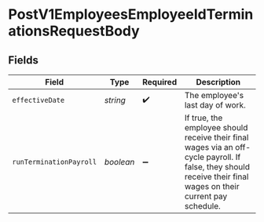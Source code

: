 # PostV1EmployeesEmployeeIdTerminationsRequestBody


## Fields

| Field                                                                                                                                                           | Type                                                                                                                                                            | Required                                                                                                                                                        | Description                                                                                                                                                     |
| --------------------------------------------------------------------------------------------------------------------------------------------------------------- | --------------------------------------------------------------------------------------------------------------------------------------------------------------- | --------------------------------------------------------------------------------------------------------------------------------------------------------------- | --------------------------------------------------------------------------------------------------------------------------------------------------------------- |
| `effectiveDate`                                                                                                                                                 | *string*                                                                                                                                                        | :heavy_check_mark:                                                                                                                                              | The employee's last day of work.                                                                                                                                |
| `runTerminationPayroll`                                                                                                                                         | *boolean*                                                                                                                                                       | :heavy_minus_sign:                                                                                                                                              | If true, the employee should receive their final wages via an off-cycle payroll. If false, they should receive their final wages on their current pay schedule. |